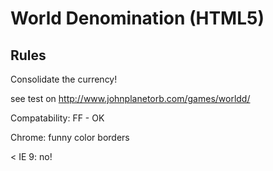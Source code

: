 World Denomination (HTML5)
==========================

Rules
-----

Consolidate the currency! 


see test on 
http://www.johnplanetorb.com/games/worldd/



Compatability:
FF - OK


Chrome:
funny color borders

< IE 9:
no!